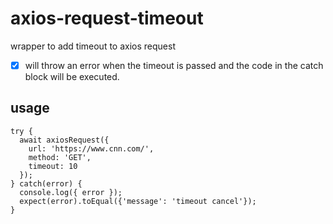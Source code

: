 # axios-request-timeout
wrapper to add timeout to axios request
- [x] will throw an error when the timeout is passed and the code in the catch block will be executed.

## usage
```
try {
  await axiosRequest({
    url: 'https://www.cnn.com/',
    method: 'GET',
    timeout: 10
  });
} catch(error) {
  console.log({ error });
  expect(error).toEqual({'message': 'timeout cancel'});
}
```
